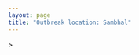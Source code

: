 ```yaml
---
layout: page
title: "Outbreak location: Sambhal"
---
```

<div id="mapid">
<script src="https://buda-magenta.github.io/hazard_map/load_map.js"></script>
><script>
var marker_outbreak = L.marker([28.618753, 78.550874],{"autoPan": true}).addTo(map); marker_outbreak.bindTooltip("Sambhal").openTooltip();

var circle_1 = L.circle([28.863842, 78.805778], {"pane": "markerPane", "color": "red", "fill": true, "fillOpacity": 0.2, "fillRule": "evenodd", "lineCap": "round", "lineJoin": "round", "opacity": 1.0, "radius": 486274, "stroke": true, "weight": 2}).addTo(map);
circle_1.bindTooltip("Moradabad<br>rank: 1<br>hazard index: 0.121569")

var circle_2 = L.circle([28.651718, 77.221939], {"pane": "markerPane", "color": "red", "fill": true, "fillOpacity": 0.2, "fillRule": "evenodd", "lineCap": "round", "lineJoin": "round", "opacity": 1.0, "radius": 384888, "stroke": true, "weight": 2}).addTo(map);
circle_2.bindTooltip("Delhi<br>rank: 2<br>hazard index: 0.096222")

var circle_3 = L.circle([27.175255, 78.009816], {"pane": "markerPane", "color": "red", "fill": true, "fillOpacity": 0.2, "fillRule": "evenodd", "lineCap": "round", "lineJoin": "round", "opacity": 1.0, "radius": 50138, "stroke": true, "weight": 2}).addTo(map);
circle_3.bindTooltip("Agra<br>rank: 3<br>hazard index: 0.012535")

var circle_4 = L.circle([28.402979, 77.310384], {"pane": "markerPane", "color": "red", "fill": true, "fillOpacity": 0.2, "fillRule": "evenodd", "lineCap": "round", "lineJoin": "round", "opacity": 1.0, "radius": 44728, "stroke": true, "weight": 2}).addTo(map);
circle_4.bindTooltip("Faridabad<br>rank: 4<br>hazard index: 0.011182")

var circle_5 = L.circle([29.000653, 77.768229], {"pane": "markerPane", "color": "red", "fill": true, "fillOpacity": 0.2, "fillRule": "evenodd", "lineCap": "round", "lineJoin": "round", "opacity": 1.0, "radius": 41683, "stroke": true, "weight": 2}).addTo(map);
circle_5.bindTooltip("Meerut<br>rank: 5<br>hazard index: 0.010421")

var circle_6 = L.circle([29.211757, 78.961731], {"pane": "markerPane", "color": "red", "fill": true, "fillOpacity": 0.2, "fillRule": "evenodd", "lineCap": "round", "lineJoin": "round", "opacity": 1.0, "radius": 32174, "stroke": true, "weight": 2}).addTo(map);
circle_6.bindTooltip("Kashipur<br>rank: 6<br>hazard index: 0.008044")

var circle_7 = L.circle([28.495208, 80.107541], {"pane": "markerPane", "color": "red", "fill": true, "fillOpacity": 0.2, "fillRule": "evenodd", "lineCap": "round", "lineJoin": "round", "opacity": 1.0, "radius": 31242, "stroke": true, "weight": 2}).addTo(map);
circle_7.bindTooltip("Pilibhit<br>rank: 7<br>hazard index: 0.007811")

var circle_8 = L.circle([28.457876, 79.405571], {"pane": "markerPane", "color": "red", "fill": true, "fillOpacity": 0.2, "fillRule": "evenodd", "lineCap": "round", "lineJoin": "round", "opacity": 1.0, "radius": 28600, "stroke": true, "weight": 2}).addTo(map);
circle_8.bindTooltip("Bareilly<br>rank: 8<br>hazard index: 0.007150")

var circle_9 = L.circle([28.428262, 77.002700], {"pane": "markerPane", "color": "red", "fill": true, "fillOpacity": 0.2, "fillRule": "evenodd", "lineCap": "round", "lineJoin": "round", "opacity": 1.0, "radius": 27920, "stroke": true, "weight": 2}).addTo(map);
circle_9.bindTooltip("Gurgaon<br>rank: 9<br>hazard index: 0.006980")

var circle_10 = L.circle([27.876990, 78.137290], {"pane": "markerPane", "color": "red", "fill": true, "fillOpacity": 0.2, "fillRule": "evenodd", "lineCap": "round", "lineJoin": "round", "opacity": 1.0, "radius": 27785, "stroke": true, "weight": 2}).addTo(map);
circle_10.bindTooltip("Aligarh<br>rank: 10<br>hazard index: 0.006946")

var circle_11 = L.circle([29.214460, 79.527918], {"pane": "markerPane", "color": "red", "fill": true, "fillOpacity": 0.2, "fillRule": "evenodd", "lineCap": "round", "lineJoin": "round", "opacity": 1.0, "radius": 22926, "stroke": true, "weight": 2}).addTo(map);
circle_11.bindTooltip("Haldwani<br>rank: 11<br>hazard index: 0.005732")

var circle_12 = L.circle([29.988077, 77.508130], {"pane": "markerPane", "color": "red", "fill": true, "fillOpacity": 0.2, "fillRule": "evenodd", "lineCap": "round", "lineJoin": "round", "opacity": 1.0, "radius": 22396, "stroke": true, "weight": 2}).addTo(map);
circle_12.bindTooltip("Saharanpur<br>rank: 12<br>hazard index: 0.005599")

var circle_13 = L.circle([28.570784, 77.327107], {"pane": "markerPane", "color": "red", "fill": true, "fillOpacity": 0.2, "fillRule": "evenodd", "lineCap": "round", "lineJoin": "round", "opacity": 1.0, "radius": 20455, "stroke": true, "weight": 2}).addTo(map);
circle_13.bindTooltip("Noida<br>rank: 13<br>hazard index: 0.005114")

var circle_14 = L.circle([27.177366, 78.389912], {"pane": "markerPane", "color": "red", "fill": true, "fillOpacity": 0.2, "fillRule": "evenodd", "lineCap": "round", "lineJoin": "round", "opacity": 1.0, "radius": 19226, "stroke": true, "weight": 2}).addTo(map);
circle_14.bindTooltip("Firozabad<br>rank: 14<br>hazard index: 0.004807")

var circle_15 = L.circle([30.325565, 78.043681], {"pane": "markerPane", "color": "red", "fill": true, "fillOpacity": 0.2, "fillRule": "evenodd", "lineCap": "round", "lineJoin": "round", "opacity": 1.0, "radius": 18418, "stroke": true, "weight": 2}).addTo(map);
circle_15.bindTooltip("Dehradun<br>rank: 15<br>hazard index: 0.004605")

var circle_16 = L.circle([28.969640, 79.379747], {"pane": "markerPane", "color": "red", "fill": true, "fillOpacity": 0.2, "fillRule": "evenodd", "lineCap": "round", "lineJoin": "round", "opacity": 1.0, "radius": 17208, "stroke": true, "weight": 2}).addTo(map);
circle_16.bindTooltip("Rudrapur City<br>rank: 16<br>hazard index: 0.004302")

var circle_17 = L.circle([28.733400, 77.298600], {"pane": "markerPane", "color": "red", "fill": true, "fillOpacity": 0.2, "fillRule": "evenodd", "lineCap": "round", "lineJoin": "round", "opacity": 1.0, "radius": 16313, "stroke": true, "weight": 2}).addTo(map);
circle_17.bindTooltip("Loni<br>rank: 17<br>hazard index: 0.004078")

var circle_18 = L.circle([29.448006, 77.740685], {"pane": "markerPane", "color": "red", "fill": true, "fillOpacity": 0.2, "fillRule": "evenodd", "lineCap": "round", "lineJoin": "round", "opacity": 1.0, "radius": 12496, "stroke": true, "weight": 2}).addTo(map);
circle_18.bindTooltip("Muzaffarnagar<br>rank: 18<br>hazard index: 0.003124")

var circle_19 = L.circle([28.901090, 76.580193], {"pane": "markerPane", "color": "red", "fill": true, "fillOpacity": 0.2, "fillRule": "evenodd", "lineCap": "round", "lineJoin": "round", "opacity": 1.0, "radius": 11881, "stroke": true, "weight": 2}).addTo(map);
circle_19.bindTooltip("Rohtak<br>rank: 19<br>hazard index: 0.002970")

var circle_20 = L.circle([27.633333, 77.583333], {"pane": "markerPane", "color": "red", "fill": true, "fillOpacity": 0.2, "fillRule": "evenodd", "lineCap": "round", "lineJoin": "round", "opacity": 1.0, "radius": 11124, "stroke": true, "weight": 2}).addTo(map);
circle_20.bindTooltip("Mathura<br>rank: 20<br>hazard index: 0.002781")

var circle_21 = L.circle([27.912633, 79.746563], {"pane": "markerPane", "color": "red", "fill": true, "fillOpacity": 0.2, "fillRule": "evenodd", "lineCap": "round", "lineJoin": "round", "opacity": 1.0, "radius": 10443, "stroke": true, "weight": 2}).addTo(map);
circle_21.bindTooltip("Shahjahanpur<br>rank: 21<br>hazard index: 0.002611")

var circle_22 = L.circle([28.794068, 79.185930], {"pane": "markerPane", "color": "red", "fill": true, "fillOpacity": 0.2, "fillRule": "evenodd", "lineCap": "round", "lineJoin": "round", "opacity": 1.0, "radius": 10356, "stroke": true, "weight": 2}).addTo(map);
circle_22.bindTooltip("Rampur<br>rank: 22<br>hazard index: 0.002589")

var circle_23 = L.circle([29.391275, 76.977167], {"pane": "markerPane", "color": "red", "fill": true, "fillOpacity": 0.2, "fillRule": "evenodd", "lineCap": "round", "lineJoin": "round", "opacity": 1.0, "radius": 9366, "stroke": true, "weight": 2}).addTo(map);
circle_23.bindTooltip("Panipat<br>rank: 23<br>hazard index: 0.002342")

var circle_24 = L.circle([29.680327, 76.989625], {"pane": "markerPane", "color": "red", "fill": true, "fillOpacity": 0.2, "fillRule": "evenodd", "lineCap": "round", "lineJoin": "round", "opacity": 1.0, "radius": 9138, "stroke": true, "weight": 2}).addTo(map);
circle_24.bindTooltip("Karnal<br>rank: 24<br>hazard index: 0.002285")

var circle_25 = L.circle([28.488378, 78.735249], {"pane": "markerPane", "color": "red", "fill": true, "fillOpacity": 0.2, "fillRule": "evenodd", "lineCap": "round", "lineJoin": "round", "opacity": 1.0, "radius": 8854, "stroke": true, "weight": 2}).addTo(map);
circle_25.bindTooltip("Chandausi<br>rank: 25<br>hazard index: 0.002214")

var circle_26 = L.circle([29.003314, 77.016732], {"pane": "markerPane", "color": "red", "fill": true, "fillOpacity": 0.2, "fillRule": "evenodd", "lineCap": "round", "lineJoin": "round", "opacity": 1.0, "radius": 8822, "stroke": true, "weight": 2}).addTo(map);
circle_26.bindTooltip("Sonipat<br>rank: 26<br>hazard index: 0.002206")

var circle_27 = L.circle([26.838100, 80.934600], {"pane": "markerPane", "color": "red", "fill": true, "fillOpacity": 0.2, "fillRule": "evenodd", "lineCap": "round", "lineJoin": "round", "opacity": 1.0, "radius": 8808, "stroke": true, "weight": 2}).addTo(map);
circle_27.bindTooltip("Lucknow<br>rank: 27<br>hazard index: 0.002202")

var circle_28 = L.circle([27.437194, 79.489129], {"pane": "markerPane", "color": "red", "fill": true, "fillOpacity": 0.2, "fillRule": "evenodd", "lineCap": "round", "lineJoin": "round", "opacity": 1.0, "radius": 8780, "stroke": true, "weight": 2}).addTo(map);
circle_28.bindTooltip("Farrukhabad<br>rank: 28<br>hazard index: 0.002195")

var circle_29 = L.circle([28.740613, 77.835426], {"pane": "markerPane", "color": "red", "fill": true, "fillOpacity": 0.2, "fillRule": "evenodd", "lineCap": "round", "lineJoin": "round", "opacity": 1.0, "radius": 8368, "stroke": true, "weight": 2}).addTo(map);
circle_29.bindTooltip("Hapur<br>rank: 29<br>hazard index: 0.002092")

var circle_30 = L.circle([27.265212, 77.369126], {"pane": "markerPane", "color": "red", "fill": true, "fillOpacity": 0.2, "fillRule": "evenodd", "lineCap": "round", "lineJoin": "round", "opacity": 1.0, "radius": 8027, "stroke": true, "weight": 2}).addTo(map);
circle_30.bindTooltip("Bharatpur<br>rank: 30<br>hazard index: 0.002007")

var circle_31 = L.circle([26.460914, 80.321759], {"pane": "markerPane", "color": "red", "fill": true, "fillOpacity": 0.2, "fillRule": "evenodd", "lineCap": "round", "lineJoin": "round", "opacity": 1.0, "radius": 7333, "stroke": true, "weight": 2}).addTo(map);
circle_31.bindTooltip("Kanpur<br>rank: 31<br>hazard index: 0.001833")

var circle_32 = L.circle([29.938447, 78.145298], {"pane": "markerPane", "color": "red", "fill": true, "fillOpacity": 0.2, "fillRule": "evenodd", "lineCap": "round", "lineJoin": "round", "opacity": 1.0, "radius": 7225, "stroke": true, "weight": 2}).addTo(map);
circle_32.bindTooltip("Haridwar<br>rank: 32<br>hazard index: 0.001806")

var circle_33 = L.circle([28.388861, 77.974798], {"pane": "markerPane", "color": "red", "fill": true, "fillOpacity": 0.2, "fillRule": "evenodd", "lineCap": "round", "lineJoin": "round", "opacity": 1.0, "radius": 7095, "stroke": true, "weight": 2}).addTo(map);
circle_33.bindTooltip("Bulandshahr<br>rank: 33<br>hazard index: 0.001774")

var circle_34 = L.circle([19.075990, 72.877393], {"pane": "markerPane", "color": "red", "fill": true, "fillOpacity": 0.2, "fillRule": "evenodd", "lineCap": "round", "lineJoin": "round", "opacity": 1.0, "radius": 6608, "stroke": true, "weight": 2}).addTo(map);
circle_34.bindTooltip("Mumbai<br>rank: 34<br>hazard index: 0.001652")

var circle_35 = L.circle([28.660965, 76.834676], {"pane": "markerPane", "color": "red", "fill": true, "fillOpacity": 0.2, "fillRule": "evenodd", "lineCap": "round", "lineJoin": "round", "opacity": 1.0, "radius": 6519, "stroke": true, "weight": 2}).addTo(map);
circle_35.bindTooltip("Bahadurgarh<br>rank: 35<br>hazard index: 0.001630")

var circle_36 = L.circle([28.923397, 78.488317], {"pane": "markerPane", "color": "red", "fill": true, "fillOpacity": 0.2, "fillRule": "evenodd", "lineCap": "round", "lineJoin": "round", "opacity": 1.0, "radius": 6284, "stroke": true, "weight": 2}).addTo(map);
circle_36.bindTooltip("Amroha<br>rank: 36<br>hazard index: 0.001571")

var circle_37 = L.circle([28.753900, 77.399900], {"pane": "markerPane", "color": "red", "fill": true, "fillOpacity": 0.2, "fillRule": "evenodd", "lineCap": "round", "lineJoin": "round", "opacity": 1.0, "radius": 6216, "stroke": true, "weight": 2}).addTo(map);
circle_37.bindTooltip("Khora<br>rank: 37<br>hazard index: 0.001554")

var circle_38 = L.circle([27.036604, 78.651436], {"pane": "markerPane", "color": "red", "fill": true, "fillOpacity": 0.2, "fillRule": "evenodd", "lineCap": "round", "lineJoin": "round", "opacity": 1.0, "radius": 6149, "stroke": true, "weight": 2}).addTo(map);
circle_38.bindTooltip("Shikohabad<br>rank: 38<br>hazard index: 0.001537")

var circle_39 = L.circle([28.068312, 79.046073], {"pane": "markerPane", "color": "red", "fill": true, "fillOpacity": 0.2, "fillRule": "evenodd", "lineCap": "round", "lineJoin": "round", "opacity": 1.0, "radius": 5651, "stroke": true, "weight": 2}).addTo(map);
circle_39.bindTooltip("Budaun<br>rank: 39<br>hazard index: 0.001413")

var circle_40 = L.circle([27.209822, 79.048137], {"pane": "markerPane", "color": "red", "fill": true, "fillOpacity": 0.2, "fillRule": "evenodd", "lineCap": "round", "lineJoin": "round", "opacity": 1.0, "radius": 5256, "stroke": true, "weight": 2}).addTo(map);
circle_40.bindTooltip("Mainpuri<br>rank: 40<br>hazard index: 0.001314")

var circle_41 = L.circle([28.195647, 76.616518], {"pane": "markerPane", "color": "red", "fill": true, "fillOpacity": 0.2, "fillRule": "evenodd", "lineCap": "round", "lineJoin": "round", "opacity": 1.0, "radius": 4997, "stroke": true, "weight": 2}).addTo(map);
circle_41.bindTooltip("Rewari<br>rank: 41<br>hazard index: 0.001249")

var circle_42 = L.circle([27.573243, 78.111739], {"pane": "markerPane", "color": "red", "fill": true, "fillOpacity": 0.2, "fillRule": "evenodd", "lineCap": "round", "lineJoin": "round", "opacity": 1.0, "radius": 4756, "stroke": true, "weight": 2}).addTo(map);
circle_42.bindTooltip("Hathras<br>rank: 42<br>hazard index: 0.001189")

var circle_43 = L.circle([28.651718, 77.221939], {"pane": "markerPane", "color": "red", "fill": true, "fillOpacity": 0.2, "fillRule": "evenodd", "lineCap": "round", "lineJoin": "round", "opacity": 1.0, "radius": 4730, "stroke": true, "weight": 2}).addTo(map);
circle_43.bindTooltip("Dehri<br>rank: 43<br>hazard index: 0.001183")

var circle_44 = L.circle([28.176959, 77.373112], {"pane": "markerPane", "color": "red", "fill": true, "fillOpacity": 0.2, "fillRule": "evenodd", "lineCap": "round", "lineJoin": "round", "opacity": 1.0, "radius": 4640, "stroke": true, "weight": 2}).addTo(map);
circle_44.bindTooltip("Palwal<br>rank: 44<br>hazard index: 0.001160")

var circle_45 = L.circle([29.869350, 77.890212], {"pane": "markerPane", "color": "red", "fill": true, "fillOpacity": 0.2, "fillRule": "evenodd", "lineCap": "round", "lineJoin": "round", "opacity": 1.0, "radius": 4587, "stroke": true, "weight": 2}).addTo(map);
circle_45.bindTooltip("Roorkee<br>rank: 45<br>hazard index: 0.001147")

var circle_46 = L.circle([25.531031, 78.652689], {"pane": "markerPane", "color": "red", "fill": true, "fillOpacity": 0.2, "fillRule": "evenodd", "lineCap": "round", "lineJoin": "round", "opacity": 1.0, "radius": 4449, "stroke": true, "weight": 2}).addTo(map);
circle_46.bindTooltip("Jhansi<br>rank: 46<br>hazard index: 0.001112")

var circle_47 = L.circle([28.826162, 77.541656], {"pane": "markerPane", "color": "red", "fill": true, "fillOpacity": 0.2, "fillRule": "evenodd", "lineCap": "round", "lineJoin": "round", "opacity": 1.0, "radius": 4333, "stroke": true, "weight": 2}).addTo(map);
circle_47.bindTooltip("Modinagar<br>rank: 47<br>hazard index: 0.001083")

var circle_48 = L.circle([29.500882, 77.348383], {"pane": "markerPane", "color": "red", "fill": true, "fillOpacity": 0.2, "fillRule": "evenodd", "lineCap": "round", "lineJoin": "round", "opacity": 1.0, "radius": 3950, "stroke": true, "weight": 2}).addTo(map);
circle_48.bindTooltip("Shamli<br>rank: 48<br>hazard index: 0.000988")

var circle_49 = L.circle([28.205907, 77.875714], {"pane": "markerPane", "color": "red", "fill": true, "fillOpacity": 0.2, "fillRule": "evenodd", "lineCap": "round", "lineJoin": "round", "opacity": 1.0, "radius": 3821, "stroke": true, "weight": 2}).addTo(map);
circle_49.bindTooltip("Khurja<br>rank: 49<br>hazard index: 0.000955")

var circle_50 = L.circle([29.154148, 77.305954], {"pane": "markerPane", "color": "red", "fill": true, "fillOpacity": 0.2, "fillRule": "evenodd", "lineCap": "round", "lineJoin": "round", "opacity": 1.0, "radius": 3705, "stroke": true, "weight": 2}).addTo(map);
circle_50.bindTooltip("Baraut<br>rank: 50<br>hazard index: 0.000926")

var circle_51 = L.circle([27.883846, 78.634890], {"pane": "markerPane", "color": "red", "fill": true, "fillOpacity": 0.2, "fillRule": "evenodd", "lineCap": "round", "lineJoin": "round", "opacity": 1.0, "radius": 3611, "stroke": true, "weight": 2}).addTo(map);
circle_51.bindTooltip("Kasganj<br>rank: 51<br>hazard index: 0.000903")

var circle_52 = L.circle([30.909016, 75.851601], {"pane": "markerPane", "color": "red", "fill": true, "fillOpacity": 0.2, "fillRule": "evenodd", "lineCap": "round", "lineJoin": "round", "opacity": 1.0, "radius": 3478, "stroke": true, "weight": 2}).addTo(map);
circle_52.bindTooltip("Ludhiana<br>rank: 52<br>hazard index: 0.000870")

var circle_53 = L.circle([12.979120, 77.591300], {"pane": "markerPane", "color": "red", "fill": true, "fillOpacity": 0.2, "fillRule": "evenodd", "lineCap": "round", "lineJoin": "round", "opacity": 1.0, "radius": 3477, "stroke": true, "weight": 2}).addTo(map);
circle_53.bindTooltip("Bangalore<br>rank: 53<br>hazard index: 0.000869")

var circle_54 = L.circle([22.541418, 88.357691], {"pane": "markerPane", "color": "red", "fill": true, "fillOpacity": 0.2, "fillRule": "evenodd", "lineCap": "round", "lineJoin": "round", "opacity": 1.0, "radius": 2934, "stroke": true, "weight": 2}).addTo(map);
circle_54.bindTooltip("Kolkata<br>rank: 54<br>hazard index: 0.000734")

var circle_55 = L.circle([25.609324, 85.123525], {"pane": "markerPane", "color": "red", "fill": true, "fillOpacity": 0.2, "fillRule": "evenodd", "lineCap": "round", "lineJoin": "round", "opacity": 1.0, "radius": 2497, "stroke": true, "weight": 2}).addTo(map);
circle_55.bindTooltip("Patna<br>rank: 55<br>hazard index: 0.000624")

var circle_56 = L.circle([23.021624, 72.579707], {"pane": "markerPane", "color": "red", "fill": true, "fillOpacity": 0.2, "fillRule": "evenodd", "lineCap": "round", "lineJoin": "round", "opacity": 1.0, "radius": 2497, "stroke": true, "weight": 2}).addTo(map);
circle_56.bindTooltip("Ahmedabad<br>rank: 56<br>hazard index: 0.000624")

var circle_57 = L.circle([17.388786, 78.461065], {"pane": "markerPane", "color": "red", "fill": true, "fillOpacity": 0.2, "fillRule": "evenodd", "lineCap": "round", "lineJoin": "round", "opacity": 1.0, "radius": 2433, "stroke": true, "weight": 2}).addTo(map);
circle_57.bindTooltip("Hyderabad<br>rank: 57<br>hazard index: 0.000608")

var circle_58 = L.circle([26.915458, 75.818982], {"pane": "markerPane", "color": "red", "fill": true, "fillOpacity": 0.2, "fillRule": "evenodd", "lineCap": "round", "lineJoin": "round", "opacity": 1.0, "radius": 2362, "stroke": true, "weight": 2}).addTo(map);
circle_58.bindTooltip("Jaipur<br>rank: 58<br>hazard index: 0.000591")

var circle_59 = L.circle([13.083694, 80.270186], {"pane": "markerPane", "color": "red", "fill": true, "fillOpacity": 0.2, "fillRule": "evenodd", "lineCap": "round", "lineJoin": "round", "opacity": 1.0, "radius": 2120, "stroke": true, "weight": 2}).addTo(map);
circle_59.bindTooltip("Chennai<br>rank: 59<br>hazard index: 0.000530")

var circle_60 = L.circle([18.521428, 73.854454], {"pane": "markerPane", "color": "red", "fill": true, "fillOpacity": 0.2, "fillRule": "evenodd", "lineCap": "round", "lineJoin": "round", "opacity": 1.0, "radius": 2069, "stroke": true, "weight": 2}).addTo(map);
circle_60.bindTooltip("Pune<br>rank: 60<br>hazard index: 0.000517")

var circle_61 = L.circle([30.733442, 76.779714], {"pane": "markerPane", "color": "red", "fill": true, "fillOpacity": 0.2, "fillRule": "evenodd", "lineCap": "round", "lineJoin": "round", "opacity": 1.0, "radius": 2052, "stroke": true, "weight": 2}).addTo(map);
circle_61.bindTooltip("Chandigarh<br>rank: 61<br>hazard index: 0.000513")

var circle_62 = L.circle([25.603508, 83.507454], {"pane": "markerPane", "color": "red", "fill": true, "fillOpacity": 0.2, "fillRule": "evenodd", "lineCap": "round", "lineJoin": "round", "opacity": 1.0, "radius": 1983, "stroke": true, "weight": 2}).addTo(map);
circle_62.bindTooltip("Ghazipur<br>rank: 62<br>hazard index: 0.000496")

var circle_63 = L.circle([25.438130, 81.833800], {"pane": "markerPane", "color": "red", "fill": true, "fillOpacity": 0.2, "fillRule": "evenodd", "lineCap": "round", "lineJoin": "round", "opacity": 1.0, "radius": 1776, "stroke": true, "weight": 2}).addTo(map);
circle_63.bindTooltip("Allahabad<br>rank: 63<br>hazard index: 0.000444")

var circle_64 = L.circle([31.634308, 74.873679], {"pane": "markerPane", "color": "red", "fill": true, "fillOpacity": 0.2, "fillRule": "evenodd", "lineCap": "round", "lineJoin": "round", "opacity": 1.0, "radius": 1756, "stroke": true, "weight": 2}).addTo(map);
circle_64.bindTooltip("Amritsar<br>rank: 64<br>hazard index: 0.000439")

var circle_65 = L.circle([26.203725, 78.157363], {"pane": "markerPane", "color": "red", "fill": true, "fillOpacity": 0.2, "fillRule": "evenodd", "lineCap": "round", "lineJoin": "round", "opacity": 1.0, "radius": 1630, "stroke": true, "weight": 2}).addTo(map);
circle_65.bindTooltip("Gwalior<br>rank: 65<br>hazard index: 0.000408")

var circle_66 = L.circle([29.168807, 75.746110], {"pane": "markerPane", "color": "red", "fill": true, "fillOpacity": 0.2, "fillRule": "evenodd", "lineCap": "round", "lineJoin": "round", "opacity": 1.0, "radius": 1626, "stroke": true, "weight": 2}).addTo(map);
circle_66.bindTooltip("Hisar<br>rank: 66<br>hazard index: 0.000407")

var circle_67 = L.circle([31.292011, 75.568058], {"pane": "markerPane", "color": "red", "fill": true, "fillOpacity": 0.2, "fillRule": "evenodd", "lineCap": "round", "lineJoin": "round", "opacity": 1.0, "radius": 1558, "stroke": true, "weight": 2}).addTo(map);
circle_67.bindTooltip("Jalandhar<br>rank: 67<br>hazard index: 0.000390")

var circle_68 = L.circle([27.985060, 80.753845], {"pane": "markerPane", "color": "red", "fill": true, "fillOpacity": 0.2, "fillRule": "evenodd", "lineCap": "round", "lineJoin": "round", "opacity": 1.0, "radius": 1374, "stroke": true, "weight": 2}).addTo(map);
circle_68.bindTooltip("Lakhimpur<br>rank: 68<br>hazard index: 0.000344")

var circle_69 = L.circle([25.335649, 83.007629], {"pane": "markerPane", "color": "red", "fill": true, "fillOpacity": 0.2, "fillRule": "evenodd", "lineCap": "round", "lineJoin": "round", "opacity": 1.0, "radius": 1288, "stroke": true, "weight": 2}).addTo(map);
circle_69.bindTooltip("Varanasi<br>rank: 69<br>hazard index: 0.000322")

var circle_70 = L.circle([29.301826, 76.338471], {"pane": "markerPane", "color": "red", "fill": true, "fillOpacity": 0.2, "fillRule": "evenodd", "lineCap": "round", "lineJoin": "round", "opacity": 1.0, "radius": 1254, "stroke": true, "weight": 2}).addTo(map);
circle_70.bindTooltip("Jind<br>rank: 70<br>hazard index: 0.000314")

var circle_71 = L.circle([15.398403, 73.812918], {"pane": "markerPane", "color": "red", "fill": true, "fillOpacity": 0.2, "fillRule": "evenodd", "lineCap": "round", "lineJoin": "round", "opacity": 1.0, "radius": 1234, "stroke": true, "weight": 2}).addTo(map);
circle_71.bindTooltip("Vasco Da Gama<br>rank: 71<br>hazard index: 0.000309")

var circle_72 = L.circle([26.671329, 83.364583], {"pane": "markerPane", "color": "red", "fill": true, "fillOpacity": 0.2, "fillRule": "evenodd", "lineCap": "round", "lineJoin": "round", "opacity": 1.0, "radius": 1224, "stroke": true, "weight": 2}).addTo(map);
circle_72.bindTooltip("Gorakhpur<br>rank: 72<br>hazard index: 0.000306")

var circle_73 = L.circle([26.180598, 91.753943], {"pane": "markerPane", "color": "red", "fill": true, "fillOpacity": 0.2, "fillRule": "evenodd", "lineCap": "round", "lineJoin": "round", "opacity": 1.0, "radius": 1212, "stroke": true, "weight": 2}).addTo(map);
circle_73.bindTooltip("Guwahati<br>rank: 73<br>hazard index: 0.000303")

var circle_74 = L.circle([28.793170, 76.139128], {"pane": "markerPane", "color": "red", "fill": true, "fillOpacity": 0.2, "fillRule": "evenodd", "lineCap": "round", "lineJoin": "round", "opacity": 1.0, "radius": 1188, "stroke": true, "weight": 2}).addTo(map);
circle_74.bindTooltip("Bhiwani<br>rank: 74<br>hazard index: 0.000297")

var circle_75 = L.circle([34.074744, 74.820444], {"pane": "markerPane", "color": "red", "fill": true, "fillOpacity": 0.2, "fillRule": "evenodd", "lineCap": "round", "lineJoin": "round", "opacity": 1.0, "radius": 1081, "stroke": true, "weight": 2}).addTo(map);
circle_75.bindTooltip("Srinagar<br>rank: 75<br>hazard index: 0.000270")

var circle_76 = L.circle([23.258486, 77.401989], {"pane": "markerPane", "color": "red", "fill": true, "fillOpacity": 0.2, "fillRule": "evenodd", "lineCap": "round", "lineJoin": "round", "opacity": 1.0, "radius": 1073, "stroke": true, "weight": 2}).addTo(map);
circle_76.bindTooltip("Bhopal<br>rank: 76<br>hazard index: 0.000268")

var circle_77 = L.circle([21.149813, 79.082056], {"pane": "markerPane", "color": "red", "fill": true, "fillOpacity": 0.2, "fillRule": "evenodd", "lineCap": "round", "lineJoin": "round", "opacity": 1.0, "radius": 1006, "stroke": true, "weight": 2}).addTo(map);
circle_77.bindTooltip("Nagpur<br>rank: 77<br>hazard index: 0.000252")

var circle_78 = L.circle([27.733696, 81.477321], {"pane": "markerPane", "color": "red", "fill": true, "fillOpacity": 0.2, "fillRule": "evenodd", "lineCap": "round", "lineJoin": "round", "opacity": 1.0, "radius": 1000, "stroke": true, "weight": 2}).addTo(map);
circle_78.bindTooltip("Bahraich<br>rank: 78<br>hazard index: 0.000250")

var circle_79 = L.circle([20.266777, 85.843559], {"pane": "markerPane", "color": "red", "fill": true, "fillOpacity": 0.2, "fillRule": "evenodd", "lineCap": "round", "lineJoin": "round", "opacity": 1.0, "radius": 980, "stroke": true, "weight": 2}).addTo(map);
circle_79.bindTooltip("Bhubaneswar<br>rank: 79<br>hazard index: 0.000245")

var circle_80 = L.circle([27.504639, 80.829466], {"pane": "markerPane", "color": "red", "fill": true, "fillOpacity": 0.2, "fillRule": "evenodd", "lineCap": "round", "lineJoin": "round", "opacity": 1.0, "radius": 962, "stroke": true, "weight": 2}).addTo(map);
circle_80.bindTooltip("Sitapur<br>rank: 80<br>hazard index: 0.000241")

var circle_81 = L.circle([32.718561, 74.858092], {"pane": "markerPane", "color": "red", "fill": true, "fillOpacity": 0.2, "fillRule": "evenodd", "lineCap": "round", "lineJoin": "round", "opacity": 1.0, "radius": 954, "stroke": true, "weight": 2}).addTo(map);
circle_81.bindTooltip("Jammu<br>rank: 81<br>hazard index: 0.000239")

var circle_82 = L.circle([23.370035, 85.325013], {"pane": "markerPane", "color": "red", "fill": true, "fillOpacity": 0.2, "fillRule": "evenodd", "lineCap": "round", "lineJoin": "round", "opacity": 1.0, "radius": 891, "stroke": true, "weight": 2}).addTo(map);
circle_82.bindTooltip("Ranchi<br>rank: 82<br>hazard index: 0.000223")

var circle_83 = L.circle([24.796436, 85.007956], {"pane": "markerPane", "color": "red", "fill": true, "fillOpacity": 0.2, "fillRule": "evenodd", "lineCap": "round", "lineJoin": "round", "opacity": 1.0, "radius": 801, "stroke": true, "weight": 2}).addTo(map);
circle_83.bindTooltip("Gaya<br>rank: 83<br>hazard index: 0.000200")

var circle_84 = L.circle([30.179115, 75.047102], {"pane": "markerPane", "color": "red", "fill": true, "fillOpacity": 0.2, "fillRule": "evenodd", "lineCap": "round", "lineJoin": "round", "opacity": 1.0, "radius": 789, "stroke": true, "weight": 2}).addTo(map);
circle_84.bindTooltip("Bathinda<br>rank: 84<br>hazard index: 0.000197")

var circle_85 = L.circle([26.698885, 88.320030], {"pane": "markerPane", "color": "red", "fill": true, "fillOpacity": 0.2, "fillRule": "evenodd", "lineCap": "round", "lineJoin": "round", "opacity": 1.0, "radius": 786, "stroke": true, "weight": 2}).addTo(map);
circle_85.bindTooltip("Bagdogra<br>rank: 85<br>hazard index: 0.000197")

var circle_86 = L.circle([22.720362, 75.868200], {"pane": "markerPane", "color": "red", "fill": true, "fillOpacity": 0.2, "fillRule": "evenodd", "lineCap": "round", "lineJoin": "round", "opacity": 1.0, "radius": 743, "stroke": true, "weight": 2}).addTo(map);
circle_86.bindTooltip("Indore<br>rank: 86<br>hazard index: 0.000186")

var circle_87 = L.circle([21.170200, 72.831100], {"pane": "markerPane", "color": "red", "fill": true, "fillOpacity": 0.2, "fillRule": "evenodd", "lineCap": "round", "lineJoin": "round", "opacity": 1.0, "radius": 743, "stroke": true, "weight": 2}).addTo(map);
circle_87.bindTooltip("Surat<br>rank: 87<br>hazard index: 0.000186")

var circle_88 = L.circle([30.209087, 76.339872], {"pane": "markerPane", "color": "red", "fill": true, "fillOpacity": 0.2, "fillRule": "evenodd", "lineCap": "round", "lineJoin": "round", "opacity": 1.0, "radius": 713, "stroke": true, "weight": 2}).addTo(map);
circle_88.bindTooltip("Patiala<br>rank: 88<br>hazard index: 0.000178")

var circle_89 = L.circle([26.250000, 81.250000], {"pane": "markerPane", "color": "red", "fill": true, "fillOpacity": 0.2, "fillRule": "evenodd", "lineCap": "round", "lineJoin": "round", "opacity": 1.0, "radius": 703, "stroke": true, "weight": 2}).addTo(map);
circle_89.bindTooltip("Rae Bareli<br>rank: 89<br>hazard index: 0.000176")

var circle_90 = L.circle([9.931308, 76.267414], {"pane": "markerPane", "color": "red", "fill": true, "fillOpacity": 0.2, "fillRule": "evenodd", "lineCap": "round", "lineJoin": "round", "opacity": 1.0, "radius": 642, "stroke": true, "weight": 2}).addTo(map);
circle_90.bindTooltip("Kochi<br>rank: 90<br>hazard index: 0.000161")

var circle_91 = L.circle([30.384367, 76.770421], {"pane": "markerPane", "color": "red", "fill": true, "fillOpacity": 0.2, "fillRule": "evenodd", "lineCap": "round", "lineJoin": "round", "opacity": 1.0, "radius": 634, "stroke": true, "weight": 2}).addTo(map);
circle_91.bindTooltip("Ambala<br>rank: 91<br>hazard index: 0.000159")

var circle_92 = L.circle([25.954628, 83.647350], {"pane": "markerPane", "color": "red", "fill": true, "fillOpacity": 0.2, "fillRule": "evenodd", "lineCap": "round", "lineJoin": "round", "opacity": 1.0, "radius": 619, "stroke": true, "weight": 2}).addTo(map);
circle_92.bindTooltip("Maunath Bhanjan<br>rank: 92<br>hazard index: 0.000155")

var circle_93 = L.circle([27.639077, 76.614452], {"pane": "markerPane", "color": "red", "fill": true, "fillOpacity": 0.2, "fillRule": "evenodd", "lineCap": "round", "lineJoin": "round", "opacity": 1.0, "radius": 617, "stroke": true, "weight": 2}).addTo(map);
circle_93.bindTooltip("Alwar<br>rank: 93<br>hazard index: 0.000154")

var circle_94 = L.circle([25.196826, 76.000893], {"pane": "markerPane", "color": "red", "fill": true, "fillOpacity": 0.2, "fillRule": "evenodd", "lineCap": "round", "lineJoin": "round", "opacity": 1.0, "radius": 591, "stroke": true, "weight": 2}).addTo(map);
circle_94.bindTooltip("Kota<br>rank: 94<br>hazard index: 0.000148")

var circle_95 = L.circle([26.296772, 73.035143], {"pane": "markerPane", "color": "red", "fill": true, "fillOpacity": 0.2, "fillRule": "evenodd", "lineCap": "round", "lineJoin": "round", "opacity": 1.0, "radius": 573, "stroke": true, "weight": 2}).addTo(map);
circle_95.bindTooltip("Jodhpur<br>rank: 95<br>hazard index: 0.000143")

var circle_96 = L.circle([21.237947, 81.633683], {"pane": "markerPane", "color": "red", "fill": true, "fillOpacity": 0.2, "fillRule": "evenodd", "lineCap": "round", "lineJoin": "round", "opacity": 1.0, "radius": 560, "stroke": true, "weight": 2}).addTo(map);
circle_96.bindTooltip("Raipur<br>rank: 96<br>hazard index: 0.000140")

var circle_97 = L.circle([22.297314, 73.194257], {"pane": "markerPane", "color": "red", "fill": true, "fillOpacity": 0.2, "fillRule": "evenodd", "lineCap": "round", "lineJoin": "round", "opacity": 1.0, "radius": 512, "stroke": true, "weight": 2}).addTo(map);
circle_97.bindTooltip("Vadodara<br>rank: 97<br>hazard index: 0.000128")

var circle_98 = L.circle([24.500000, 81.000000], {"pane": "markerPane", "color": "red", "fill": true, "fillOpacity": 0.2, "fillRule": "evenodd", "lineCap": "round", "lineJoin": "round", "opacity": 1.0, "radius": 499, "stroke": true, "weight": 2}).addTo(map);
circle_98.bindTooltip("Satna<br>rank: 98<br>hazard index: 0.000125")

var circle_99 = L.circle([30.129326, 77.245483], {"pane": "markerPane", "color": "red", "fill": true, "fillOpacity": 0.2, "fillRule": "evenodd", "lineCap": "round", "lineJoin": "round", "opacity": 1.0, "radius": 464, "stroke": true, "weight": 2}).addTo(map);
circle_99.bindTooltip("Jagadhri<br>rank: 99<br>hazard index: 0.000116")

var circle_100 = L.circle([28.015929, 73.317137], {"pane": "markerPane", "color": "red", "fill": true, "fillOpacity": 0.2, "fillRule": "evenodd", "lineCap": "round", "lineJoin": "round", "opacity": 1.0, "radius": 439, "stroke": true, "weight": 2}).addTo(map);
circle_100.bindTooltip("Bikaner<br>rank: 100<br>hazard index: 0.000110")
</script>
</div>